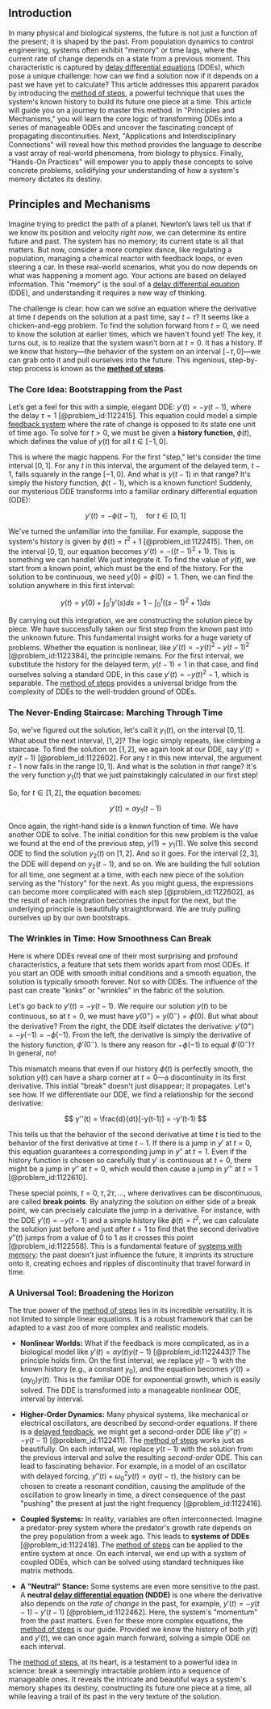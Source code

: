 ## Introduction
In many physical and biological systems, the future is not just a function of the present; it is shaped by the past. From population dynamics to control engineering, systems often exhibit "memory" or time lags, where the current rate of change depends on a state from a previous moment. This characteristic is captured by [delay differential equations](@article_id:178021) (DDEs), which pose a unique challenge: how can we find a solution now if it depends on a past we have yet to calculate? This article addresses this apparent paradox by introducing the [method of steps](@article_id:202755), a powerful technique that uses the system's known history to build its future one piece at a time. This article will guide you on a journey to master this method. In "Principles and Mechanisms," you will learn the core logic of transforming DDEs into a series of manageable ODEs and uncover the fascinating concept of propagating discontinuities. Next, "Applications and Interdisciplinary Connections" will reveal how this method provides the language to describe a vast array of real-world phenomena, from biology to physics. Finally, "Hands-On Practices" will empower you to apply these concepts to solve concrete problems, solidifying your understanding of how a system's memory dictates its destiny.

## Principles and Mechanisms

Imagine trying to predict the path of a planet. Newton’s laws tell us that if we know its position and velocity *right now*, we can determine its entire future and past. The system has no memory; its current state is all that matters. But now, consider a more complex dance, like regulating a population, managing a chemical reactor with feedback loops, or even steering a car. In these real-world scenarios, what you do now depends on what was happening a moment ago. Your actions are based on delayed information. This "memory" is the soul of a [delay differential equation](@article_id:162414) (DDE), and understanding it requires a new way of thinking.

The challenge is clear: how can we solve an equation where the derivative at time $t$ depends on the solution at a past time, say $t-\tau$? It seems like a chicken-and-egg problem. To find the solution forward from $t=0$, we need to know the solution at earlier times, which we haven't found yet! The key, it turns out, is to realize that the system wasn't born at $t=0$. It has a history. If we know that history—the behavior of the system on an interval $[-\tau, 0]$—we can grab onto it and pull ourselves into the future. This ingenious, step-by-step process is known as the **[method of steps](@article_id:202755)**.

### The Core Idea: Bootstrapping from the Past

Let’s get a feel for this with a simple, elegant DDE: $y'(t) = -y(t-1)$, where the delay $\tau=1$ [@problem_id:1122415]. This equation could model a simple [feedback system](@article_id:261587) where the rate of change is opposed to its state one unit of time ago. To solve for $t > 0$, we must be given a **history function**, $\phi(t)$, which defines the value of $y(t)$ for all $t \in [-1, 0]$.

This is where the magic happens. For the first "step," let's consider the time interval $[0, 1]$. For any $t$ in this interval, the argument of the delayed term, $t-1$, falls squarely in the range $[-1, 0]$. And what is $y(t-1)$ in that range? It's simply the history function, $\phi(t-1)$, which is a known function! Suddenly, our mysterious DDE transforms into a familiar ordinary differential equation (ODE):

$$
y'(t) = -\phi(t-1), \quad \text{for } t \in [0, 1]
$$

We've turned the unfamiliar into the familiar. For example, suppose the system's history is given by $\phi(t) = t^2 + 1$ [@problem_id:1122415]. Then, on the interval $[0, 1]$, our equation becomes $y'(t) = -((t-1)^2 + 1)$. This is something we can handle! We just integrate it. To find the value of $y(t)$, we start from a known point, which must be the end of the history. For the solution to be continuous, we need $y(0) = \phi(0) = 1$. Then, we can find the solution anywhere in this first interval:

$$
y(t) = y(0) + \int_{0}^{t} y'(s) ds = 1 - \int_{0}^{t} ((s-1)^2 + 1) ds
$$

By carrying out this integration, we are constructing the solution piece by piece. We have successfully taken our first step from the known past into the unknown future. This fundamental insight works for a huge variety of problems. Whether the equation is nonlinear, like $y'(t) = -y(t)^2 - y(t-1)^2$ [@problem_id:1122384], the principle remains. For the first interval, we substitute the history for the delayed term, $y(t-1)=1$ in that case, and find ourselves solving a standard ODE, in this case $y'(t) = -y(t)^2 - 1$, which is separable. The [method of steps](@article_id:202755) provides a universal bridge from the complexity of DDEs to the well-trodden ground of ODEs.

### The Never-Ending Staircase: Marching Through Time

So, we've figured out the solution, let's call it $y_1(t)$, on the interval $[0, 1]$. What about the next interval, $[1, 2]$? The logic simply repeats, like climbing a staircase. To find the solution on $[1, 2]$, we again look at our DDE, say $y'(t) = \alpha y(t-1)$ [@problem_id:1122602]. For any $t$ in this new interval, the argument $t-1$ now falls in the range $[0, 1]$. And what is the solution in *that* range? It's the very function $y_1(t)$ that we just painstakingly calculated in our first step!

So, for $t \in [1, 2]$, the equation becomes:

$$
y'(t) = \alpha y_1(t-1)
$$

Once again, the right-hand side is a known function of time. We have another ODE to solve. The initial condition for this new problem is the value we found at the end of the previous step, $y(1) = y_1(1)$. We solve this second ODE to find the solution $y_2(t)$ on $[1, 2]$. And so it goes. For the interval $[2, 3]$, the DDE will depend on $y_2(t-1)$, and so on. We are building the full solution for all time, one segment at a time, with each new piece of the solution serving as the "history" for the next. As you might guess, the expressions can become more complicated with each step [@problem_id:1122602], as the result of each integration becomes the input for the next, but the underlying principle is beautifully straightforward. We are truly pulling ourselves up by our own bootstraps.

### The Wrinkles in Time: How Smoothness Can Break

Here is where DDEs reveal one of their most surprising and profound characteristics, a feature that sets them worlds apart from most ODEs. If you start an ODE with smooth initial conditions and a smooth equation, the solution is typically smooth forever. Not so with DDEs. The influence of the past can create "kinks" or "wrinkles" in the fabric of the solution.

Let's go back to $y'(t) = -y(t-1)$. We require our solution $y(t)$ to be continuous, so at $t=0$, we must have $y(0^+) = y(0^-) = \phi(0)$. But what about the derivative? From the right, the DDE itself dictates the derivative: $y'(0^+) = -y(-1) = -\phi(-1)$. From the left, the derivative is simply the derivative of the history function, $\phi'(0^-)$. Is there any reason for $-\phi(-1)$ to equal $\phi'(0^-)$? In general, no!

This mismatch means that even if our history $\phi(t)$ is perfectly smooth, the solution $y(t)$ can have a sharp corner at $t=0$—a discontinuity in its first derivative. This initial "break" doesn't just disappear; it propagates. Let's see how. If we differentiate our DDE, we find a relationship for the second derivative:

$$
y''(t) = \frac{d}{dt}[-y(t-1)] = -y'(t-1)
$$

This tells us that the behavior of the second derivative at time $t$ is tied to the behavior of the first derivative at time $t-1$. If there is a jump in $y'$ at $t=0$, this equation guarantees a corresponding jump in $y''$ at $t=1$. Even if the history function is chosen so carefully that $y'$ is continuous at $t=0$, there might be a jump in $y''$ at $t=0$, which would then cause a jump in $y'''$ at $t=1$ [@problem_id:1122610].

These special points, $t=0, \tau, 2\tau, \dots$, where derivatives can be discontinuous, are called **break points**. By analyzing the solution on either side of a break point, we can precisely calculate the jump in a derivative. For instance, with the DDE $y'(t) = -y(t-1)$ and a simple history like $\phi(t)=t^2$, we can calculate the solution just before and just after $t=1$ to find that the second derivative $y''(t)$ jumps from a value of $0$ to $1$ as it crosses this point [@problem_id:1122558]. This is a fundamental feature of [systems with memory](@article_id:272560): the past doesn't just influence the future, it imprints its structure onto it, creating echoes and ripples of discontinuity that travel forward in time.

### A Universal Tool: Broadening the Horizon

The true power of the [method of steps](@article_id:202755) lies in its incredible versatility. It is not limited to simple linear equations. It is a robust framework that can be adapted to a vast zoo of more complex and realistic models.

*   **Nonlinear Worlds:** What if the feedback is more complicated, as in a biological model like $y'(t) = \alpha y(t) y(t-1)$ [@problem_id:1122443]? The principle holds firm. On the first interval, we replace $y(t-1)$ with the known history (e.g., a constant $y_0$), and the equation becomes $y'(t) = (\alpha y_0) y(t)$. This is the familiar ODE for exponential growth, which is easily solved. The DDE is transformed into a manageable nonlinear ODE, interval by interval.

*   **Higher-Order Dynamics:** Many physical systems, like mechanical or electrical oscillators, are described by second-order equations. If there is a [delayed feedback](@article_id:260337), we might get a second-order DDE like $y''(t) = -y(t-1)$ [@problem_id:1122411]. The [method of steps](@article_id:202755) works just as beautifully. On each interval, we replace $y(t-1)$ with the solution from the previous interval and solve the resulting *second-order* ODE. This can lead to fascinating behavior. For example, in a model of an oscillator with delayed forcing, $y''(t) + \omega_0^2 y(t) = \alpha y(t-\tau)$, the history can be chosen to create a resonant condition, causing the amplitude of the oscillation to grow linearly in time, a direct consequence of the past "pushing" the present at just the right frequency [@problem_id:1122416].

*   **Coupled Systems:** In reality, variables are often interconnected. Imagine a predator-prey system where the predator's growth rate depends on the prey population from a week ago. This leads to **systems of DDEs** [@problem_id:1122418]. The [method of steps](@article_id:202755) can be applied to the entire system at once. On each interval, we end up with a system of coupled ODEs, which can be solved using standard techniques like matrix methods.

*   **A "Neutral" Stance:** Some systems are even more sensitive to the past. A **neutral [delay differential equation](@article_id:162414) (NDDE)** is one where the derivative also depends on the *rate of change* in the past, for example, $y'(t) = -y(t-1) - y'(t-1)$ [@problem_id:1122462]. Here, the system's "momentum" from the past matters. Even for these more complex equations, the [method of steps](@article_id:202755) is our guide. Provided we know the history of both $y(t)$ and $y'(t)$, we can once again march forward, solving a simple ODE on each interval.

The [method of steps](@article_id:202755), at its heart, is a testament to a powerful idea in science: break a seemingly intractable problem into a sequence of manageable ones. It reveals the intricate and beautiful ways a system's memory shapes its destiny, constructing its future one piece at a time, all while leaving a trail of its past in the very texture of the solution.